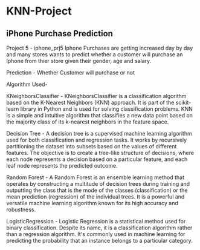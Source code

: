 # KNN-Project

## iPhone Purchase Prediction
Project 5 - iphone_prj5
Iphone Purchases are getting increased day by day and many stores wants to predict whether a customer will purchase an Iphone 
from thier store given their gender, age and salary.

Prediction  - Whether Customer will purchase or not

Algorithm Used-

KNeighborsClassifier - KNeighborsClassifier is a classification algorithm based on the K-Nearest Neighbors (KNN) approach. 
It is part of the scikit-learn library in Python and is used for solving classification problems. 
KNN is a simple and intuitive algorithm that classifies a new data point based on the majority class of its k-nearest neighbors in the feature space.

Decision Tree - A decision tree is a supervised machine learning algorithm used for both classification and regression tasks. 
It works by recursively partitioning the dataset into subsets based on the values of different features. 
The objective is to create a tree-like structure of decisions, where each node represents a decision based on a particular feature, 
and each leaf node represents the predicted outcome.

Random Forest - A Random Forest is an ensemble learning method that operates by constructing a multitude of decision trees during training and 
outputting the class that is the mode of the classes (classification) or the mean prediction (regression) of the individual trees. 
It is a powerful and versatile machine learning algorithm known for its high accuracy and robustness.

LogisticRegression - Logistic Regression is a statistical method used for binary classification. 
Despite its name, it is a classification algorithm rather than a regression algorithm. 
It's commonly used in machine learning for predicting the probability that an instance belongs to a particular category.

